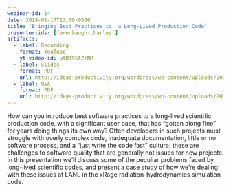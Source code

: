 ```yaml
---
webinar-id: 14
date: 2018-01-17T13:00-0500
title: "Bringing Best Practices to  a Long-Lived Production Code"
presenter-ids: [ferenbaugh-charlesr]
artifacts:
  - label: Recording
    format: YouTube
    yt-video-id: utRT9StZrNM
  - label: Slides
    format: PDF
    url: http://ideas-productivity.org/wordpress/wp-content/uploads/2018/01/webinar014-slides.pdf
  - label: Q&A
    format: PDF
    url: http://ideas-productivity.org/wordpress/wp-content/uploads/2018/01/webinar014-qa.pdf
---
```

How can you introduce best software practices to a long-lived
scientific production code, with a significant user base, that has
“gotten along fine” for years doing things its own way? Often
developers in such projects must struggle with overly complex code,
inadequate documentation, little or no software process, and a “just
write the code fast” culture; these are challenges to software quality
that are generally not issues for new projects. In this presentation
we’ll discuss some of the peculiar problems faced by long-lived
scientific codes, and present a case study of how we’re dealing with
these issues at LANL in the xRage radiation-hydrodynamics simulation
code.
